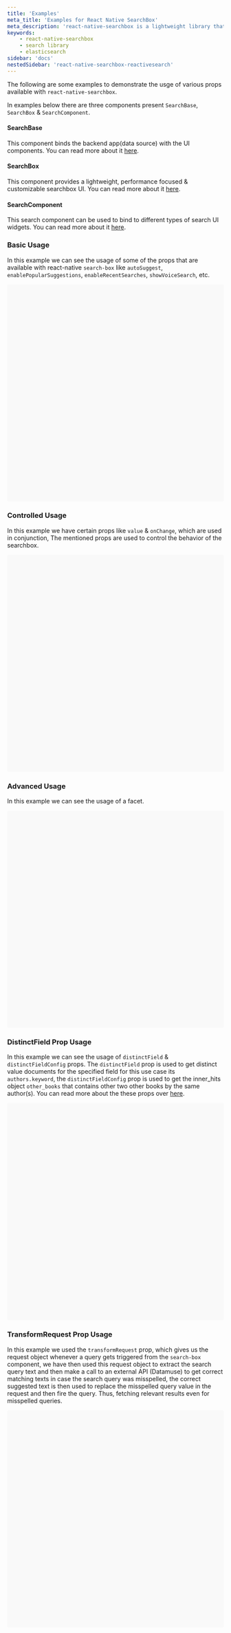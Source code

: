 ```yaml
---
title: 'Examples'
meta_title: 'Examples for React Native SearchBox'
meta_description: 'react-native-searchbox is a lightweight library that provides scaffolding to create search experiences powered by Elasticsearch.'
keywords:
    - react-native-searchbox
    - search library
    - elasticsearch
sidebar: 'docs'
nestedSidebar: 'react-native-searchbox-reactivesearch'
---
```


The following are some examples to demonstrate the usge of various props available with `react-native-searchbox`.

In examples below there are three components present `SearchBase`, `SearchBox` & `SearchComponent`.

#### SearchBase

This component binds the backend app(data source) with the UI components. You can read more about it [here](/docs/reactivesearch/react-native-searchbox/searchbase/).

#### SearchBox

This component provides a lightweight, performance focused & customizable searchbox UI. You can read more about it [here](/docs/reactivesearch/react-native-searchbox/searchbox/).

#### SearchComponent

This search component can be used to bind to different types of search UI widgets. You can read more about it [here](/docs/reactivesearch/react-native-searchbox/searchcomponent/).

### Basic Usage

In this example we can see the usage of some of the props that are available with react-native `search-box` like `autoSuggest`, `enablePopularSuggestions`, `enableRecentSearches`, `showVoiceSearch`, etc.

<div data-snack-id="@mohdashraf010897/github.com-appbaseio-searchbox:packages-native-examples-demo" data-snack-platform="web" data-snack-preview="true" data-snack-theme="light" style="overflow:hidden;background:#F9F9F9;border:1px solid var(--color-border);border-radius:4px;height:505px;width:100%"></div>
<script async src="https://snack.expo.dev/embed.js"></script>
<script async src="https://snack.expo.io/embed.js"></script>

### Controlled Usage

In this example we have certain props like `value` & `onChange`, which are used in conjunction, The mentioned props are used to control the behavior of the searchbox.

<div data-snack-id="@mohdashraf010897/github.com-appbaseio-searchbox:packages-native-examples-with-controlled-props" data-snack-platform="web" data-snack-preview="true" data-snack-theme="light" style="overflow:hidden;background:#F9F9F9;border:1px solid var(--color-border);border-radius:4px;height:505px;width:100%"></div>
<script async src="https://snack.expo.dev/embed.js"></script>
<script async src="https://snack.expo.dev/embed.js"></script>

### Advanced Usage

In this example we can see the usage of a facet.

<div data-snack-id="@mohdashraf010897/searchbox-facet-example" data-snack-platform="web" data-snack-preview="true" data-snack-theme="light" style="overflow:hidden;background:#F9F9F9;border:1px solid var(--color-border);border-radius:4px;height:505px;width:100%"></div>
<script async src="https://snack.expo.dev/embed.js"></script>

### DistinctField Prop Usage

In this example we can see the usage of `distinctField` & `distinctFieldConfig` props. The `distinctField` prop is used to get distinct value documents for the specified field for this use case its `authors.keyword`, the `distinctFieldConfig` prop is used to get the inner_hits object `other_books` that contains other two other books by the same author(s). You can read more about the these props over [here](/docs/reactivesearch/react-native-searchbox/searchbox/).

<div data-snack-id="@anik_ghosh/searchbox-example-with-distinct-field-prop" data-snack-platform="ios" data-snack-preview="true" data-snack-theme="light" style="overflow:hidden;background:#F9F9F9;border:1px solid var(--color-border);border-radius:4px;height:505px;width:100%"></div>
<script async src="https://snack.expo.io/embed.js"></script>

### TransformRequest Prop Usage

In this example we used the `transformRequest` prop, which gives us the request object whenever a query gets triggered from the `search-box` component, we have then used this request object to extract the search query text and then make a call to an external API (Datamuse) to get correct matching texts in case the search query was misspelled, the correct suggested text is then used to replace the misspelled query value in the request and then fire the query. Thus, fetching relevant results even for misspelled queries.

<div data-snack-id="@mohdashraf010897/searchbox-transform-request-example" data-snack-platform="web" data-snack-preview="true" data-snack-theme="light" style="overflow:hidden;background:#F9F9F9;border:1px solid var(--color-border);border-radius:4px;height:505px;width:100%"></div>
<script async src="https://snack.expo.dev/embed.js"></script>